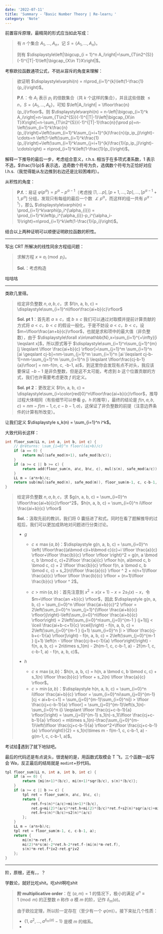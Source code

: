 ```yaml
---
date: '2022-07-11'
title: 'Summary -「Basic Number Theory | Re-learn」'
category: 'Note'
---
```




前置容斥原理，最精简的形式应当如此写成：

> 有 $n$ 个集合 $A_1, \dots, A_n$，记 $S = \{A_1, \dots, A_n\}$。
>
> 则有 $\displaystyle\left|\bigcup_{i = 1}^n A_i\right|=\sum_{T\in2^{S}}(-1)^{|T|-1}\left|\bigcap_{X\in T}X\right|$。

考察欧拉函数通项公式，不妨从容斥的角度来理解：

> 欲证明 $\displaystyle\varphi(n) = n\prod_{i=1}^{k}\left(1-\frac{1}{p_i}\right)$。
>
> **P.f.**：令 $A_i$ 表示 $p_i$ 的倍数集合（共 $k$ 个这样的集合），并且这些倍数 $\leqslant n$，$S = \{A_1, \dots, A_k\}$，可知 $\left|A_i\right| = \lfloor\frac{n}{p_i}\rfloor$。则 $\displaystyle\varphi(n) = n-\left|\bigcup_{i=1}^k A_i\right|=n-\sum_{T\in2^{S}}(-1)^{|T|-1}\left|\bigcap_{X\in T}X\right|=n-\sum_{T\in2^{S}}(-1)^{|T|-1}\frac{n}{\prod p}=n-\left(\sum_{i=1}^k\frac{n}{p_i}\right)+\left(\sum_{i=1}^k\sum_{j=i+1}^{k}\frac{n}{p_ip_j}\right)-\cdots=n
\left(1-\left(\sum_{i=1}^k\frac{1}{p_i}\right)+\left(\sum_{i=1}^k\sum_{j=i+1}^{k}\frac{1}{p_ip_j}\right)-\cdots\right) = n\prod_{i=1}^k\left(1-\frac{1}{p_i}\right)$。

解释一下推导的最后一步，考虑组合意义，r.h.s. 相当于在多项式凑系数，$1$ 表示不选，$\frac{1}{p}$ 表示选，选奇数个符号为负，选偶数个符号为正恰好对应 l.h.s.（我觉得能从左边推到右边还是比较困难的）。

从积性的角度：

> **P.f.**：易证 $\varphi(p^\alpha)=p^\alpha-p^{\alpha-1}$（考虑按 $[1,\dots p], [p+1, \dots, 2p], \dots, [p^{\alpha-1}+1, p^\alpha]$ 分组，发现只有每组的最后一个数 $\not\perp p^\alpha$，而这样的组一共有 $p^{\alpha-1}$），那么 $\displaystyle\varphi(n) = \prod_{i=1}^k\varphi(p_i^{\alpha_{i}}) = \prod_{i=1}^k\left(p_i^{\alpha_{i}}-p_i^{\alpha_i-1}\right)=n\prod_{i=1}^k\left(1-\frac{1}{p_i}\right)$。

结合以上两种证明可以顺便证明欧拉函数的积性。

---

写出 CRT 所解决的线性同余方程组问题：

> 求解方程 $x\equiv a_i\pmod{p_i}$。
>
> **Sol.**：考虑构造

咕咕咕

---

类欧几里得。

> 给定非负整数 $n,a,b,c$，求 $f(n, a, b, c) = \displaystyle\sum_{i=1}^n\lfloor\frac{ai+b}{c}\rfloor$
>
> **Sol. pt 1**：首先若 $a\geqslant c$，或 $b\geqslant c$ 我们可以通过对取模并提前计算贡献的方式将 $a<c$，$b<c$ 的假设一般化。于是不妨设 $a<c$，$b<c$，设 $m=\lfloor\frac{an+b}{c}\rfloor$，也就是求和项中的最大值（非负整数），由于 $\displaystyle\forall x\in\mathbb{N},x=\sum_{i=1}^{+\infty}[i \leqslant x]$，所以原式等于 $\displaystyle\sum_{i=1}^n\sum_{j=1}^{m}[j \leqslant \lfloor \frac{ai+b}{c} \rfloor]=\sum_{j=1}^m \sum_{i=1}^n [ai \geqslant cj-b]=nm-\sum_{j=1}^m \sum_{i=1}^n [ai \leqslant cj-b-1]=nm-\sum_{j=1}^m \sum_{i=1}^n [i \leqslant \lfloor\frac{cj-b-1}{a}\rfloor] = nm-f(m, c, -b-1, a)$，到这里你会发现有点不对头，我应该要保证 $-b-1$ 是非负整数，但是这不太可能，考虑到 $b$ 这个位置贡献的方式，我们也许需要考虑更改 $f$ 的定义。
>
> **Sol. pt 2**：更改定义 $f(n, a, b, c) = \displaystyle\sum_{i=\color{red}0}^n\lfloor\frac{ai+b}{c}\rfloor$，推导过程大体相同（有些细节可以参看 $g$，$h$ 的推导），最终的结论是 $f(n, a, b, c) = nm-f(m-1, c, c-b-1, a)$，这保证了非负整数的前提（注意边界条件的计算有所改变）。

让我们定义 $\displaystyle s_k(n) = \sum_{i=1}^n i^k$。

大致代码长这样：

```cpp
int floor_sum(LL n, int a, int b, int c) {
    // @returns: \sum_{i=0}^n floor((ai+b)/c)
    if (a == 0) {
        return mul(safe_mod(n+1), safe_mod(b/c));
    }
    if (a >= c || b >= c) {
        return add(floor_sum(n, a%c, b%c, c), mul(s(n), safe_mod(a/c)), mul(safe_mod(n+1), safe_mod(b/c)));
    }
    LL m = (a*n+b)/c;
    return sub(mul(safe_mod(n), safe_mod(m)), floor_sum(m-1, c, c-b-1, a));
}
```

> 给定非负整数 $n, a, b, c$，求 $g(n, a, b, c) = \sum_{i=0}^n \lfloor\frac{ai+b}{c}\rfloor^2$，$h(n, a, b, c) = \sum_{i=0}^n i\lfloor \frac{ai+b}{c} \rfloor$
>
> __Sol.__：汲取先前的教训，我们将 $0$ 囊括进了和式。同时在看了题解推导的过程后，我们可以更加成熟地对问题进行分类讨论。
>
> - $g$
>   - $c \leqslant \max\{a, b\}$：$\displaystyle g(n, a, b, c) = \sum_{i=0}^n \left( \lfloor\frac{(a\bmod c)i+b\bmod c}{c}+i \lfloor \frac{a}{c} \rfloor+\lfloor \frac{b}{c} \rfloor \rfloor \right)^2 = g(n, a \bmod c, b \bmod c, c)+2\lfloor \frac{a}{c} \rfloor h(n, a\bmod c, b \bmod c, c) + 2 \lfloor \frac{b}{c} \rfloor f(n, a \bmod c, b \bmod c, c) + s_2(n)\lfloor \frac{a}{c} \rfloor ^ 2  +  n(n+1)\lfloor \frac{a}{c} \rfloor \lfloor \frac{b}{c} \rfloor + (n+1)\lfloor \frac{b}{c} \rfloor ^ 2$。
>
>   - $c > \min\{a, b\}$：首先注意到 $x^2 = x(x+1)-x = 2s_1(x) - x$，令 $m=\lfloor \frac{an
>+b}{c} \rfloor$，因此 $\displaystyle g(n, a, b, c) = \sum_{i=0}^n \lfloor \frac{ai+b}{c}^2 \rfloor = 2\left(\sum_{i=0}^n \sum_{j=1}^{\lfloor \frac{ai+b}{c} \rfloor}j\right)-\left(\sum_{i=0}^n\lfloor \frac{ai+b}{c} \rfloor\right) = 2\left(\sum_{i=0}^n\sum_{j=0}^{m-1
} (j+1)[j < \lceil \frac{ai+b-c+1}{c} \rceil]\right) - f(n, a, b, c) = 2\left(\sum_{j=0}^{m-1
} (j+1) \sum_{i=0}^n [i > \lfloor \frac{cj-b+c-1}{a} \rfloor]\right) - f(n, a, b, c) = 2\left(\sum_{j=0}^{m-1
} (j+1) \left(n - \lfloor \frac{cj-b+c-1}{a} \rfloor\right)\right) - f(n, a, b, c) = 2n\times s_1(m) - 2h(m-1, c, c-b-1, a) - 2f(m-1, c, c-b-1, a) - f(n, a, b, c)$。
>
> - $h$
>   - $c \leqslant \max\{a, b\}$：$h(n, a, b, c) = h(n, a \bmod c, b \bmod c, c) + s_1(n) \lfloor \frac{b}{c} \rfloor + s_2(n) \lfloor \frac{a}{c} \rfloor$。
>   - $c > \min\{a, b\}$：$\displaystyle h(n, a, b, c) = \sum_{i=0}^n i\lfloor \frac{ai+b}{c} \rfloor = \sum_{i=0}^ni\sum_{j=0}^{m-1}[cj < ai+b-c+1] = \sum_{j=0}^{m-1}\sum_{i=0}^ni[i > \lfloor \frac{cj+c-b-1}{a} \rfloor] = \sum_{j=0}^{m-1}\left(s_1(n)-\sum_{i=0}^n i[i \leqslant \lfloor \frac{cj+c-b-1}{a} \rfloor]\right) = \sum_{j=0}^{m-1} s_1(n)-s_1(\lfloor \frac{cj+c-b-1}{a} \rfloor) = m\times s_1(n)-\frac{\sum_{j=0}^{m-1}\left(\lfloor \frac{cj+c-b-1}{a} \rfloor^2+\lfloor \frac{cj+c-b-1}{a} \rfloor\right)}{2} = s_1(n)\times m - f(m-1, c, c-b-1, a) - g(m-1, c, c-b-1, a)$。

考试给👴遇到了就下地狱吧。

最后的代码还是有点说头，很诡秘的是，用函数式取模会 T 飞，三个函数一起写会 Wa，反正最后的结局就是 `modint`+抄代码。

```cpp
tpl floor_sum(LL n, int a, int b, int c) {
    if (a == 0) {
        return {mi(n+1)*(b/c), mi(n+1)*sqr(b/c), s(n)*(b/c)};
    }
    if (a >= c || b >= c) {
        tpl ret = floor_sum(n, a%c, b%c, c);
        return {
            ret.f+s(n)*(a/c)+mi(n+1)*(b/c),
            ret.g+mi(2)*(a/c)*ret.h+mi(2)*(b/c)*ret.f+s2(n)*sqr(a/c)+mi(2)*s(n)*(a/c)*(b/c)+mi(n+1)*sqr(b/c),
            ret.h+s(n)*(b/c)+s2(n)*(a/c)
        };
    }
    LL m = (a*n+b)/c;
    tpl ret = floor_sum(m-1, c, c-b-1, a);
    return {
        mi(n)*m-ret.f,
        mi(2)*n*s(m)-2*ret.h-2*ret.f-(mi(n)*m-ret.f),
        s(n)*m-ret.f*iv2-ret.g*iv2
    };
}
```

---

阶，原根，还有，，？

学数论，就好比吃shit。吃shit啊吃shit



> **阶 multiplicative order**：在 $(a, m) = 1$ 的情况下，极小的满足 $a ^ n \equiv 1 \pmod m$ 的正整数 $n$ 称作 $a$ 模 $m$ 的阶，记作 $\delta_m(a)$。
>
> 由于欧拉定理，所以阶一定存在（至少有一个 $\varphi(m)$）。接下来扯几个性质：
> - $\{1, a^2, \dots, a^{\delta_m(a)}-1\}$ 是模 $m$ 的缩系。
> - 